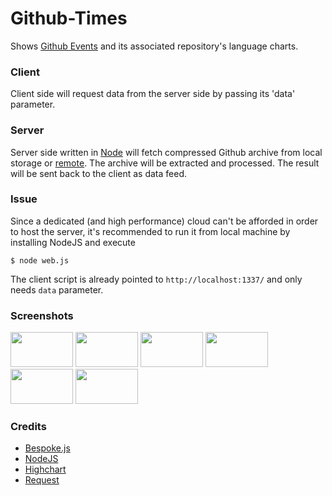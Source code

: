 # Github-Times
Shows [Github Events](http://developer.github.com/v3/activity/events/types) and its associated repository's language charts.

### Client
Client side will request data from the server side by passing its 'data' parameter.

### Server
Server side written in [Node](http://nodejs.org/) will fetch compressed Github archive from local storage or [remote](http://www.githubarchive.org/). The archive will be extracted and processed. The result will be sent back to the client as data feed.

### Issue
Since a dedicated (and high performance) cloud can't be afforded in order to host the server, it's recommended to run it from local machine by installing NodeJS and execute

	$ node web.js

The client script is already pointed to `http://localhost:1337/` and only needs `data` parameter.

### Screenshots
<img src="http://i.imgur.com/5zGyaju.png" width="100" height="56" />
<img src="http://i.imgur.com/0xFZBtj.png" width="100" height="56" />
<img src="http://i.imgur.com/0m9MlvT.png" width="100" height="56" />
<img src="http://i.imgur.com/nhJz2ts.png" width="100" height="56" />
<img src="http://i.imgur.com/pWERfi2.png" width="100" height="56" />
<img src="http://i.imgur.com/O2Rg1CA.png" width="100" height="56" />

### Credits
* [Bespoke.js](https://github.com/markdalgleish/bespoke.js)
* [NodeJS](http://nodejs.org/)
* [Highchart](http://highcharts.com)
* [Request](https://github.com/mikeal/request/)